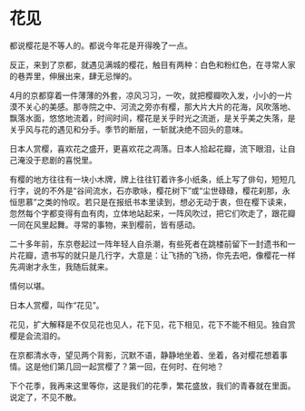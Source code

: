 # 花见

都说樱花是不等人的。都说今年花是开得晚了一点。 

反正，来到了京都，就遇见满城的樱花，触目有两种：白色和粉红色，在寻常人家的巷弄里，伸展出来，肆无忌惮的。 

4月的京都穿着一件薄薄的外套，凉风习习，一吹，就把樱瓣吹入发，小小的一片漠不关心的美感。那寺院之中、河流之旁亦有樱，那大片大片的花海，风吹落地、飘落水面，悠悠地流着，时间时间，樱花是关乎时光之流逝，是关乎美之失落，是关乎风与花的遇见和分手。季节的断层，一斩就决绝不回头的意味。 

日本人赏樱，喜欢花之盛开，更喜欢花之凋落。日本人拾起花瓣，流下眼泪，让自己淹没于悲剧的喜悦里。 

有樱的地方往往有一块小木牌，牌上往往钉着许多小纸条，纸上写了俳句，短短几行字，说的不外是“谷间流水，石亦歌咏，樱花树下”或“尘世碌碌，樱花刹那，永恒思慕”之类的怜叹。若只是在报纸书本里读到，想必无动于衷，但在樱下读来，忽然每个字都变得有血有肉，立体地站起来，一阵风吹过，把它们吹走了，跟花瓣一同在风里起舞。寻常的事物，来到樱前，皆有感动。 

二十多年前，东京卷起过一阵年轻人自杀潮，有些死者在跳楼前留下一封遗书和一片花瓣，遗书写的就只是几行字，大意是：让飞扬的飞扬，你先去吧，像樱花一样先凋谢才永生，我随后就来。 

情何以堪。 

日本人赏樱，叫作“花见”。 

花见，扩大解释是不仅见花也见人，花下见，花下相见，花下不能不相见。独自赏樱是会流泪的。 

在京都清水寺，望见两个背影，沉默不语，静静地坐着、坐着，各对樱花想着事情。这是他们第几回一起赏樱了？第一回，在何时、在何地？ 

下个花季，我再来这里等你，这是我们的花季，繁花盛放，我们的青春就在里面。说定了，不见不散。